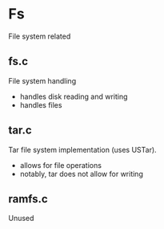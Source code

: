 # Fs

File system related

## fs.c

File system handling
- handles disk reading and writing
- handles files

## tar.c

Tar file system implementation (uses USTar).
- allows for file operations
- notably, tar does not allow for writing

## ramfs.c

Unused
